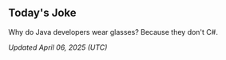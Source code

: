 ## Today's Joke
Why do Java developers wear glasses? Because they don't C#.

*Updated April 06, 2025 (UTC)*
